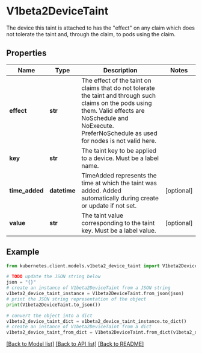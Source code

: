 # V1beta2DeviceTaint

The device this taint is attached to has the \"effect\" on any claim which does not tolerate the taint and, through the claim, to pods using the claim.

## Properties

Name | Type | Description | Notes
------------ | ------------- | ------------- | -------------
**effect** | **str** | The effect of the taint on claims that do not tolerate the taint and through such claims on the pods using them. Valid effects are NoSchedule and NoExecute. PreferNoSchedule as used for nodes is not valid here. | 
**key** | **str** | The taint key to be applied to a device. Must be a label name. | 
**time_added** | **datetime** | TimeAdded represents the time at which the taint was added. Added automatically during create or update if not set. | [optional] 
**value** | **str** | The taint value corresponding to the taint key. Must be a label value. | [optional] 

## Example

```python
from kubernetes.client.models.v1beta2_device_taint import V1beta2DeviceTaint

# TODO update the JSON string below
json = "{}"
# create an instance of V1beta2DeviceTaint from a JSON string
v1beta2_device_taint_instance = V1beta2DeviceTaint.from_json(json)
# print the JSON string representation of the object
print(V1beta2DeviceTaint.to_json())

# convert the object into a dict
v1beta2_device_taint_dict = v1beta2_device_taint_instance.to_dict()
# create an instance of V1beta2DeviceTaint from a dict
v1beta2_device_taint_from_dict = V1beta2DeviceTaint.from_dict(v1beta2_device_taint_dict)
```
[[Back to Model list]](../README.md#documentation-for-models) [[Back to API list]](../README.md#documentation-for-api-endpoints) [[Back to README]](../README.md)


